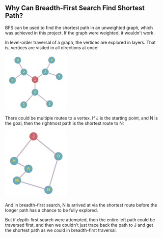 ## Why Can Breadth-First Search Find Shortest Path?

BFS can be used to find the shortest path in an unweighted graph, which was achieved in this project. If the graph were weighted, it wouldn't work.

In level-order traversal of a graph, the vertices are explored in layers. That is, vertices are visited in all directions at once:

<img src="images/simple.png" alt="isolated" width="200"/>

There could be multiple routes to a vertex. If J is the starting point, and N is the goal, then the rightmost path is the shortest route to N:

<img src="images/simple_2.png" alt="isolated" width="200"/>

And in breadth-first search, N is arrived at via the shortest route before the longer path has a chance to be fully explored.

But if *depth*-first search were attempted, then the entire left path could be traversed first, and then we couldn't just trace back the path to J and get the shortest path as we could in breadth-first traversal.
